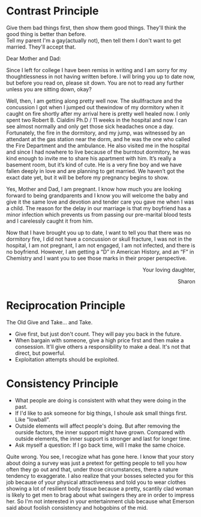 # Contrast Principle
Give them bad things first, then show them good things. They'll think the good thing is better than before. \
Tell my parent I'm a gay(actually not), then tell them I don't want to get married. They'll accept that.


Dear Mother and Dad: 

Since I left for college I have been remiss in writing and I am sorry for my thoughtlessness in not having written before. I will bring you up to date now, but before you read on, please sit down. You are not to read any further unless you
are sitting down, okay?

Well, then, I am getting along pretty well now. The skullfracture and the concussion I got when I jumped out thewindow of my dormitory when it caught on fire shortly after
my arrival here is pretty well healed now. I only spent two Robert B. Cialdini Ph.D / 11 weeks in the hospital and now I can see almost normally and
only get those sick headaches once a day. Fortunately, the fire in the dormitory, and my jump, was witnessed by an attendant at the gas station near the dorm, and he was the one
who called the Fire Department and the ambulance. He also visited me in the hospital and since I had nowhere to live
because of the burntout dormitory, he was kind enough to invite me to share his apartment with him. It’s really a basement room, but it’s kind of cute. He is a very fine boy and
we have fallen deeply in love and are planning to get married. We haven’t got the exact date yet, but it will be before my pregnancy begins to show. 

Yes, Mother and Dad, I am pregnant. I know how much
you are looking forward to being grandparents and I know
you will welcome the baby and give it the same love and
devotion and tender care you gave me when I was a child.
The reason for the delay in our marriage is that my boyfriend
has a minor infection which prevents us from passing our
pre-marital blood tests and I carelessly caught it from him. 

Now that I have brought you up to date, I want to tell you
that there was no dormitory fire, I did not have a concussion
or skull fracture, I was not in the hospital, I am not pregnant,
I am not engaged, I am not infected, and there is no boyfriend.
However, I am getting a “D” in American History, and an
“F” in Chemistry and I want you to see those marks in their
proper perspective.

<p align="right">Your loving daughter,</p>
<p align="right">Sharon</p>

# Reciprocation Principle
The Old Give and Take... and Take. 
* Give first, but just don't count. They will pay you back in the future.
* When bargain with someone, give a high price first and then make a consession. It'll give others a responsibility to make a deal. It's not that direct, but powerful.
* Exploitation attempts should be exploited.

# Consistency Principle
* What people are doing is consistent with what they were doing in the past. 
* If I'd like to ask someone for big things, I shoule ask small things first. Like "lowball".
* Outside elements will affect people's doing. But after removing the ourside factors, the inner support might have grown. Compared with outside elements, the inner support is stronger and last for longer time.
* Ask myself a question: If I go back time, will I make the same choice.

Quite wrong. You see, I recogize what has gone here. I know that your story about doing a survey was just a pretext for getting people to tell you how often they go out and that, under those circumstances, there a nature tendency to exaggerate. I also realize that your bosses selected you for this job because of your physical attractiveness and told you to wear clothes showing a lot of resilient body tissue because a pretty, scantily clad woman is likely to get men to brag about what swingers they are in order to impress her. So I'm not interested in your entertainment club because what Emerson said about foolish consistency and hobgobins of the mid. 

